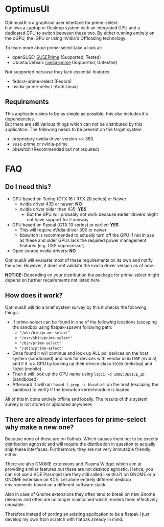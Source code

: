 # OptimusUI

OptimusUI is a graphical user interface for prime-select.  
It allows a Laptop or Desktop system with an integrated GPU and a dedicated GPU to switch between these two. By either
running entirely on the dGPU, the iGPU or using nVidia's Offloading technology.

To learn more about prime-select take a look at:

- openSUSE: [SUSEPrime](https://github.com/openSUSE/SUSEPrime) (Supported, Tested)
- Ubuntu/Debian: [nvidia-prime](https://wiki.ubuntuusers.de/Hybrid-Grafikkarten/PRIME/) (Supported, Untested)

Not supported because they lack essential features:
- fedora-prime-select (Fedora)
- nvidia-prime-select (Arch Linux)

## Requirements

This application aims to be as simple as possible. this also includes it's dependencies.  
But there are still various things which can not be distributed by this application.
The following needs to be present on the target system:

- proprietary nvidia driver version >= 390
- suse-prime or nvidia-prime
- bbswitch (Recommended but not required)

# FAQ

## Do I need this?

- GPU based on Turing (GTX 16 / RTX 20 series) or Newer
    - nvidia driver 435 or newer: **NO**
    - nvidia driver older than 435: **YES**
        - But the GPU will probably not work because earlier drivers might not have support for it anyway
- GPU based on Pascal (GTX 10 series) or earlier: **YES**
    - This will require nVidia driver 390 or newer
    - bbswitch is recommended to actually turn off the GPU if not in use as these and older GPUs lack the required power
      management features (e.g. GSP coprocessor)
- Open source nvidia drivers: **NO**

OptimusUI will evaluate most of these requirements on its own and notify the user. However, it does not validate
the nvidia driver version as of now.

**NOTICE:** Depending on your distribution the package for prime-select might depend on further requirements not listed
here

## How does it work?

OptimusUI will do a brief system survey by this it checks the following things:

- If prime-select can be found in one of the following locations (escaping the sandbox using flatpak-spawn)
  following path:
    - `"/usr/bin/prime-select"`
    - `"/usr/sbin/prime-select"`
    - `"/bin/prime-select"`
    - `"/sbin/prime-select"`
- Once found it will continue and look up ALL pci devices on the host system (sandboxed) and look for
  devices with vendor id `0x10DE` (nvidia) and if it is a GPU by looking up their device class `30000` (dekstop) and `
  30200` (mobile)
- Then it will look up the GPU name using `lspci -d 10DE:DEVICE_ID` (sandboxed)
- Afterward it will run `lsmod | grep -i bbswtich` on the host (escaping the sandbox) to verify if the bbswitch kernel
  module is loaded

All of this in done entirely offline and locally. The results of this system survey is not stored or uploaded
anywhere

## There are already interfaces for prime-select why make a new one?

Because none of these are on flathub.
Which causes them not to be exactly distribution agnostic and will require the distribution in question to actually ship
these interfaces. Furthermore, they are not very immutable friendly either.

There are also GNOME extensions and Plasma Widget which aim at providing similar features but these are not desktop
agnostic. Hence, you can not use a KDE Plasmoid (are they still called like this?) on GNOME or a GNOME extension on KDE.
Let alone entirely different desktop environments based on a different software stack.

Also in case of Gnome extensions they often tend to break on new Gnome releases and often are no longer maintained which
renders them effectively unusable.

Therefore instead of porting an existing application to be a flatpak I just develop my own from scratch with flatpak
already in mind.